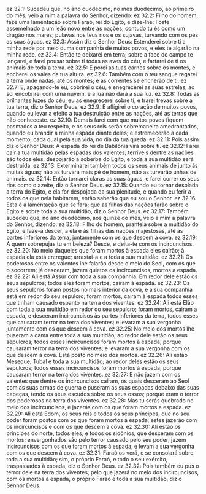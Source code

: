 ez 32.1: Sucedeu que, no ano duodécimo, no mês duodécimo, ao primeiro do mês, veio a mim a palavra do Senhor, dizendo:
ez 32.2: Filho do homem, faze uma lamentação sobre Faraó, rei do Egito, e dize-lhe: Foste assemelhado a um leão novo entre as nações; contudo tu és como um dragão nos mares; pulavas nos teus rios e os sujavas, turvando com os pés as suas águas.
ez 32.3: Assim diz o Senhor Deus: Estenderei sobre ti a minha rede por meio duma companhia de muitos povos, e eles te alçarão na minha rede.
ez 32.4: Então te deixarei em terra; sobre a face do campo te lançarei, e farei pousar sobre ti todas as aves do céu, e fartarei de ti os animais de toda a terra.
ez 32.5: E porei as tuas carnes sobre os montes, e encherei os vales da tua altura.
ez 32.6: Também com o teu sangue regarei a terra onde nadas, até os montes; e as correntes se encherão de ti.
ez 32.7: E, apagando-te eu, cobrirei o céu, e enegrecerei as suas estrelas; ao sol encobrirei com uma nuvem, e a lua não dará a sua luz.
ez 32.8: Todas as brilhantes luzes do céu, eu as enegrecerei sobre ti, e trarei trevas sobre a tua terra, diz o Senhor Deus.
ez 32.9: E afligirei o coração de muitos povos, quando eu levar a efeito a tua destruição entre as nações, até as terras que não conheceste.
ez 32.10: Demais farei com que muitos povos fiquem pasmados a teu respeito, e os seus reis serão sobremaneira amedrontados, quando eu brandir a minha espada diante deles; e estremecerão a cada momento, cada qual pela sua vida, no dia da tua queda.
ez 32.11: Pois assim diz o Senhor Deus: A espada do rei de Babilônia virá sobre ti.
ez 32.12: Farei cair a tua multidão pelas espadas dos valentes; terríveis dentre as nações são todos eles; despojarão a soberba do Egito, e toda a sua multidão será destruída.
ez 32.13: Exterminarei também todos os seus animais de junto às muitas águas; não as turvará mais pé de homem, não as turvarão unhas de animais.
ez 32.14: Então tornarei claras as suas águas, e farei correr os seus rios como o azeite, diz o Senhor Deus.
ez 32.15: Quando eu tornar desolada a terra do Egito, e ela for despojada da sua plenitude, e quando eu ferir a todos os que nela habitarem, então saberão que eu sou o Senhor.
ez 32.16: Esta é a lamentação que se fará; que as filhas das nações farão sobre o Egito e sobre toda a sua multidão, diz o Senhor Deus.
ez 32.17: Também sucedeu que, no ano duodécimo, aos quinze do mês, veio a mim a palavra do Senhor, dizendo:
ez 32.18: Filho do homem, pranteia sobre a multidão do Egito, e faze-a descer, a ela e às filhas das nações majestosas, até as partes inferiores da terra, juntamente com os que descem à cova.
ez 32.19: A quem sobrepujas tu em beleza? Desce, e deita-te com os incircuncisos.
ez 32.20: No meio daqueles que foram mortos à espada eles cairão; à espada ela está entregue; arrastai-a e a toda a sua multidão.
ez 32.21: Os poderosos entre os valentes lhe falarão desde o meio do Seol, com os que o socorrem; já desceram, jazem quietos os incircuncisos, mortos a espada.
ez 32.22: Ali está Assur com toda a sua companhia. Em redor dele estão os seus sepulcros; todos eles foram mortos, caíram à espada.
ez 32.23: Os seus sepulcros foram postos no mais interior da cova, e a sua companhia está em redor do seu sepulcro; foram mortos, caíram à espada todos esses que tinham causado espanto na terra dos viventes.
ez 32.24: Ali está Elão com toda a sua multidão em redor do seu sepulcro; foram mortos, cairam a espada, e desceram incircuncisos às partes inferiores da terra, todos esses que causaram terror na terra dos viventes; e levaram a sua vergonha juntamente com os que descem à cova.
ez 32.25: No meio dos mortos lhe puseram a cama entre toda a sua multidão; ao redor dele estão os seus sepulcros; todos esses incircuncisos foram mortos à espada; porque causaram terror na terra dos viventes; e levaram a sua vergonha com os que descem à cova. Está posto no meio dos mortos.
ez 32.26: Ali estão Meseque, Tubal e toda a sua multidão; ao redor deles estão os seus sepulcros; todos esses incircuncisos foram mortos à espada; porque causaram terror na terra dos viventes.
ez 32.27: E não jazem com os valentes que dentre os incircuncisos caíram, os quais desceram ao Seol com as suas armas de guerra e puseram as suas espadas debaixo das suas cabeças, tendo os seus escudos sobre os seus ossos; porque eram o terror dos poderosos na terra dos viventes.
ez 32.28: Mas tu serás quebrado no meio dos incircuncisos, e jazerás com os que foram mortos a espada.
ez 32.29: Ali está Edom, os seus reis e todos os seus príncipes, que no seu poder foram postos com os que foram mortos à espada; estes jazerão com os incircuncisos e com os que descem a cova.
ez 32.30: Ali estão os príncipes do norte, todos eles, e todos os sidônios, que desceram com os mortos; envergonhados são pelo terror causado pelo seu poder; jazem incircuncisos com os que foram mortos à espada, e levam a sua vergonha com os que descem à cova.
ez 32.31: Faraó os verá, e se consolará sobre toda a sua multidão; sim, o próprio Faraó, e todo o seu exército, traspassados à espada, diz o Senhor Deus.
ez 32.32: Pois também eu pus o terror dele na terra dos viventes; pelo que jazerá no meio dos incircuncisos, com os mortos à espada, o próprio Faraó e toda a sua multidão, diz o Senhor Deus.
